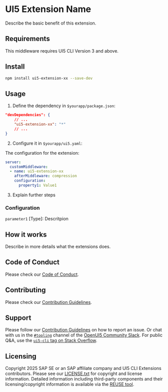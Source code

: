 # UI5 Extension Name

Describe the basic benefit of this extension.

## Requirements

This middleware requires UI5 CLI Version 3 and above.

## Install

```sh
npm install ui5-extension-xx --save-dev
```

## Usage

1. Define the dependency in `$yourapp/package.json`:

```json
"devDependencies": {
    // ...
    "ui5-extension-xx": "*"
    // ...
}
```

2. Configure it in `$yourapp/ui5.yaml`:

The configuration for the extension:

```yaml
server:
  customMiddleware:
  - name: ui5-extension-xx
    afterMiddleware: compression
    configuration:
      property1: Value1
```

3. Explain further steps

### Configuration

`parameter1` [Type]: Descritpion

## How it works

Describe in more details what the extensions does.

## Code of Conduct

Please check our [Code of Conduct](https://github.com/UI5/cli-extensions/blob/main/CODE_OF_CONDUCT.md).

## Contributing

Please check our [Contribution Guidelines](https://github.com/UI5/cli-extensions/blob/main/CONTRIBUTING.md).

## Support

Please follow our [Contribution Guidelines](https://github.com/UI5/cli-extensions/blob/main/CONTRIBUTING.md#report-an-issue) on how to report an issue. Or chat with us in the [`#tooling`](https://openui5.slack.com/archives/C0A7QFN6B) channel of the [OpenUI5 Community Slack](https://join.slack.com/t/openui5/shared_invite/zt-1q128gn3p-JeZTi9XCpPxW8kBohSgqnw). For public Q&A, use the [`ui5-cli` tag on Stack Overflow](https://stackoverflow.com/questions/tagged/ui5-cli).

## Licensing

Copyright 2025 SAP SE or an SAP affiliate company and UI5 CLI Extensions contributors. Please see our [LICENSE.txt](../../LICENSE.txt) for copyright and license information. Detailed information including third-party components and their licensing/copyright information is available via the [REUSE tool](https://api.reuse.software/info/github.com/UI5/cli-extensions).
